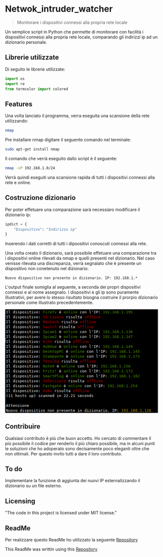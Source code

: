 
# Netwok_intruder_watcher
> Monitorare i dispositivi connessi alla propria rete locale

Un semplice script in Python che permette di monitorare con facilità i dispositivi connessi alla propria rete locale, comparando gli indirizzi ip ad un dizionario personale.

## Librerie utilizzate

Di seguito le librerie utilizzate:

```python
import os
import re
from termcolor import colored
```

## Features

Una volta lanciato il programma, verra eseguita una scansione della rete utilizzando: 

```bash
nmap
```

Pre installare nmap digitare il seguente comando nel terminale:

```bash
sudo apt-get install nmap
```

Il comando che verrà eseguito dallo script è il seguente:

```bash
nmap -sP 192.168.1.0/24
```
Verrà quindi eseguiti una scansione rapida di tutti i dispositivi connessi alla rete e online.

## Costruzione dizionario

Per poter effetuare una comparazione sarà necessiaro modificare il dizionario ip:

```python
ipdict = {
    "Dispositivo": "Indirizzo ip"
}
```
Inserendo i dati corretti di tutti i dipsositivi conoscuti connessi alla rete.

Una volta creato il dizionario, sarà possibile effetuare una comparazione tra i dispositivi online rilevati da nmap e quelli presenti nel dizionario. 
Nel caso venisse rilevata una discrepanza, verrà segnalato che è presente un dispositivo non conetenuto nel dizionario:

```
Nuovo dispositivo non presente in dizionario. IP: 192.168.1.*
```

L'output finale somiglia al seguente, a seconda dei propri dispositivi connessi e al nome assegnato. I dispositivi e gli ip sono puramente illustrativi, per avere lo stesso risultato bisogna costruire il prorpio dizionario personale come illustrato precedentemente. 


![Output](Output.png)

## Contribuire

Qualsiasi contributo è più che buon accetto. Ho cercato di commentare il più possibile
il codice per renderlo il più chiaro possibile, ma in alcuni punti le soluzioni che ho
adoperato sono decisamente poco eleganti oltre che non ottimali.
Per questo invito tutti a dare il loro contributo.

## To do

Implementare la funzione di aggiunta dei nuovi IP esternalizzando il dizionario su un file esterno. 

## Licensing

"The code in this project is licensed under MIT license."

## ReadMe

Per realizzare questo ReadMe ho utilizzato la seguente [Repository](https://github.com/jehna/readme-best-practices.git)

This ReadMe was writtin using this [Repository](https://github.com/jehna/readme-best-practices.git)